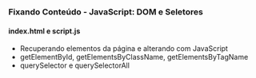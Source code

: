 ### Fixando Conteúdo - JavaScript: DOM e Seletores

#### index.html e script.js
- Recuperando elementos da página e alterando com JavaScript
- getElementById, getElementsByClassName, getElementsByTagName
- querySelector e querySelectorAll
